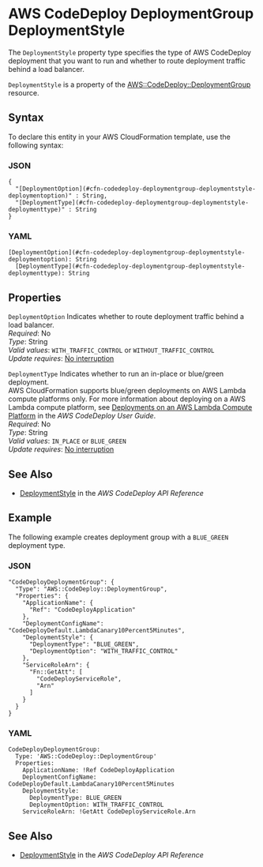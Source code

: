 # AWS CodeDeploy DeploymentGroup DeploymentStyle<a name="aws-properties-codedeploy-deploymentgroup-deploymentstyle"></a>

The `DeploymentStyle` property type specifies the type of AWS CodeDeploy deployment that you want to run and whether to route deployment traffic behind a load balancer\.

`DeploymentStyle` is a property of the [AWS::CodeDeploy::DeploymentGroup](aws-resource-codedeploy-deploymentgroup.md) resource\.

## Syntax<a name="aws-properties-codedeploy-deploymentgroup-deploymentstyle-syntax"></a>

To declare this entity in your AWS CloudFormation template, use the following syntax:

### JSON<a name="aws-properties-codedeploy-deploymentgroup-deploymentstyle-syntax.json"></a>

```
{
  "[DeploymentOption](#cfn-codedeploy-deploymentgroup-deploymentstyle-deploymentoption)" : String,
  "[DeploymentType](#cfn-codedeploy-deploymentgroup-deploymentstyle-deploymenttype)" : String
}
```

### YAML<a name="aws-properties-codedeploy-deploymentgroup-deploymentstyle-syntax.yaml"></a>

```
[DeploymentOption](#cfn-codedeploy-deploymentgroup-deploymentstyle-deploymentoption): String
  [DeploymentType](#cfn-codedeploy-deploymentgroup-deploymentstyle-deploymenttype): String
```

## Properties<a name="aws-properties-codedeploy-deploymentgroup-deploymentstyle-properties"></a>

`DeploymentOption`  <a name="cfn-codedeploy-deploymentgroup-deploymentstyle-deploymentoption"></a>
Indicates whether to route deployment traffic behind a load balancer\.  
 *Required*: No  
 *Type*: String  
 *Valid values*: `WITH_TRAFFIC_CONTROL` or `WITHOUT_TRAFFIC_CONTROL`  
 *Update requires*: [No interruption](using-cfn-updating-stacks-update-behaviors.md#update-no-interrupt) 

`DeploymentType`  <a name="cfn-codedeploy-deploymentgroup-deploymentstyle-deploymenttype"></a>
Indicates whether to run an in\-place or blue/green deployment\.  
AWS CloudFormation supports blue/green deployments on AWS Lambda compute platforms only\. For more information about deploying on a AWS Lambda compute platform, see [ Deployments on an AWS Lambda Compute Platform](http://docs.aws.amazon.com/codedeploy/latest/userguide/deployment-steps.html#deployment-steps-lambda) in the *AWS CodeDeploy User Guide*\.  
 *Required*: No  
 *Type*: String  
 *Valid values*: `IN_PLACE` or `BLUE_GREEN`  
 *Update requires*: [No interruption](using-cfn-updating-stacks-update-behaviors.md#update-no-interrupt) 

## See Also<a name="aws-properties-codedeploy-deploymentgroup-deploymentstyle-seealso"></a>
+ [ DeploymentStyle](http://docs.aws.amazon.com/codedeploy/latest/APIReference/API_DeploymentStyle.html) in the *AWS CodeDeploy API Reference*

## Example<a name="aws-properties-codedeploy-deploymentgroup-deploymentstyle-examples"></a>

The following example creates deployment group with a `BLUE_GREEN` deployment type\.

### JSON<a name="aws-properties-codedeploy-deploymentgroup-deploymentstyle-example.json"></a>

```
"CodeDeployDeploymentGroup": {
  "Type": "AWS::CodeDeploy::DeploymentGroup",
  "Properties": {
    "ApplicationName": {
      "Ref": "CodeDeployApplication"
    },
    "DeploymentConfigName": "CodeDeployDefault.LambdaCanary10Percent5Minutes",
    "DeploymentStyle": {
      "DeploymentType": "BLUE_GREEN",
      "DeploymentOption": "WITH_TRAFFIC_CONTROL"
    },
    "ServiceRoleArn": {
      "Fn::GetAtt": [
        "CodeDeployServiceRole",
        "Arn"
      ]
    }
  }
}
```

### YAML<a name="aws-properties-codedeploy-deploymentgroup-deploymentstyle.yaml"></a>

```
CodeDeployDeploymentGroup:
  Type: 'AWS::CodeDeploy::DeploymentGroup'
  Properties:
    ApplicationName: !Ref CodeDeployApplication
    DeploymentConfigName: CodeDeployDefault.LambdaCanary10Percent5Minutes
    DeploymentStyle:
      DeploymentType: BLUE_GREEN
      DeploymentOption: WITH_TRAFFIC_CONTROL
    ServiceRoleArn: !GetAtt CodeDeployServiceRole.Arn
```

## See Also<a name="aws-properties-codedeploy-deploymentgroup-deploymentstyle-seealso"></a>
+ [ DeploymentStyle](http://docs.aws.amazon.com/codedeploy/latest/APIReference/API_DeploymentStyle.html) in the *AWS CodeDeploy API Reference*